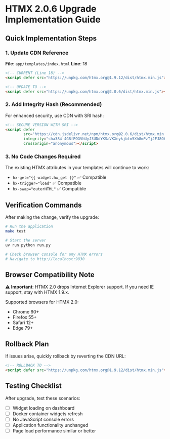 # HTMX 2.0.6 Upgrade Implementation Guide

## Quick Implementation Steps

### 1. Update CDN Reference

**File**: `app/templates/index.html`
**Line**: 18

```html
<!-- CURRENT (Line 18) -->
<script defer src="https://unpkg.com/htmx.org@1.9.12/dist/htmx.min.js"></script>

<!-- UPDATE TO -->
<script defer src="https://unpkg.com/htmx.org@2.0.6/dist/htmx.min.js"></script>
```

### 2. Add Integrity Hash (Recommended)

For enhanced security, use CDN with SRI hash:

```html
<!-- SECURE VERSION WITH SRI -->
<script defer 
        src="https://cdn.jsdelivr.net/npm/htmx.org@2.0.6/dist/htmx.min.js" 
        integrity="sha384-4G8fPOGVhUyJ3UDdYKSaVKXeykjbfm5Xh8mPzTjJFJ8O6SWQgVDL7CXt2fR6qMgL" 
        crossorigin="anonymous"></script>
```

### 3. No Code Changes Required

The existing HTMX attributes in your templates will continue to work:
- `hx-get="{{ widget.hx_get }}"` ✅ Compatible
- `hx-trigger="load"` ✅ Compatible  
- `hx-swap="outerHTML"` ✅ Compatible

## Verification Commands

After making the change, verify the upgrade:

```bash
# Run the application
make test

# Start the server
uv run python run.py

# Check browser console for any HTMX errors
# Navigate to http://localhost:9830
```

## Browser Compatibility Note

⚠️ **Important**: HTMX 2.0 drops Internet Explorer support. If you need IE support, stay with HTMX 1.9.x.

Supported browsers for HTMX 2.0:
- Chrome 60+
- Firefox 55+
- Safari 12+
- Edge 79+

## Rollback Plan

If issues arise, quickly rollback by reverting the CDN URL:

```html
<!-- ROLLBACK TO -->
<script defer src="https://unpkg.com/htmx.org@1.9.12/dist/htmx.min.js"></script>
```

## Testing Checklist

After upgrade, test these scenarios:
- [ ] Widget loading on dashboard
- [ ] Docker container widgets refresh
- [ ] No JavaScript console errors
- [ ] Application functionality unchanged
- [ ] Page load performance similar or better
